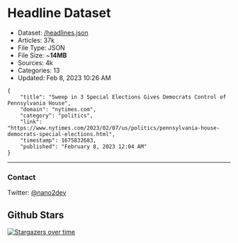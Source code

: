 # Headline Dataset

- Dataset: [/headlines.json](https://raw.githubusercontent.com/fwd/news/master/headlines.json) 
- Articles: 37k
- File Type: JSON
- File Size: ~**14MB**
- Sources: 4k
- Categories: 13
- Updated: Feb 8, 2023 10:26 AM

```
{
    "title": "Sweep in 3 Special Elections Gives Democrats Control of Pennsylvania House",
    "domain": "nytimes.com",
    "category": "politics",
    "link": "https://www.nytimes.com/2023/02/07/us/politics/pennsylvania-house-democrats-special-elections.html",
    "timestamp": 1675832683,
    "published": "February 8, 2023 12:04 AM"
}
```

---

### Contact 

Twitter: [@nano2dev](https://twitter.com/nano2dev)

## Github Stars

[![Stargazers over time](https://starchart.cc/fwd/news.svg)](https://starchart.cc/fwd/news)
